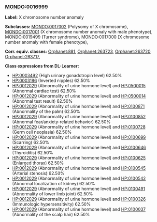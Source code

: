 
### [MONDO:0016999](http://purl.obolibrary.org/obo/MONDO_0016999)
**Label:** X chromosome number anomaly

**Subclasses:** [MONDO:0017002](http://purl.obolibrary.org/obo/MONDO_0017002) (Polysomy of X chromosome), [MONDO:0017001](http://purl.obolibrary.org/obo/MONDO_0017001) (X chromosome number anomaly with male phenotype), [MONDO:0019499](http://purl.obolibrary.org/obo/MONDO_0019499) (Turner syndrome), [MONDO:0017000](http://purl.obolibrary.org/obo/MONDO_0017000) (X chromosome number anomaly with female phenotype), 

**Corr. equiv. classes:** [Orphanet:881](http://www.orpha.net/ORDO/Orphanet_881), [Orphanet:263723](http://www.orpha.net/ORDO/Orphanet_263723), [Orphanet:263720](http://www.orpha.net/ORDO/Orphanet_263720), [Orphanet:263717](http://www.orpha.net/ORDO/Orphanet_263717), 

**Class expressions from DL-Learner:**

- [HP:0003492](http://purl.obolibrary.org/obo/HP_0003492) (High urinary gonadotropin level) 62.50%
- [HP:0003186](http://purl.obolibrary.org/obo/HP_0003186) (Inverted nipples) 62.50%
- [HP:0012029](http://purl.obolibrary.org/obo/HP_0012029) (Abnormality of urine hormone level) and [HP:0500015](http://purl.obolibrary.org/obo/HP_0500015) (Abnormal cardiac test) 62.50%
- [HP:0012029](http://purl.obolibrary.org/obo/HP_0012029) (Abnormality of urine hormone level) and [HP:0500014](http://purl.obolibrary.org/obo/HP_0500014) (Abnormal test result) 62.50%
- [HP:0012029](http://purl.obolibrary.org/obo/HP_0012029) (Abnormality of urine hormone level) and [HP:0100871](http://purl.obolibrary.org/obo/HP_0100871) (Abnormality of the palm) 62.50%
- [HP:0012029](http://purl.obolibrary.org/obo/HP_0012029) (Abnormality of urine hormone level) and [HP:0100852](http://purl.obolibrary.org/obo/HP_0100852) (Abnormal fear/anxiety-related behavior) 62.50%
- [HP:0012029](http://purl.obolibrary.org/obo/HP_0012029) (Abnormality of urine hormone level) and [HP:0100728](http://purl.obolibrary.org/obo/HP_0100728) (Germ cell neoplasia) 62.50%
- [HP:0012029](http://purl.obolibrary.org/obo/HP_0012029) (Abnormality of urine hormone level) and [HP:0100699](http://purl.obolibrary.org/obo/HP_0100699) (Scarring) 62.50%
- [HP:0012029](http://purl.obolibrary.org/obo/HP_0012029) (Abnormality of urine hormone level) and [HP:0100646](http://purl.obolibrary.org/obo/HP_0100646) (Thyroiditis) 62.50%
- [HP:0012029](http://purl.obolibrary.org/obo/HP_0012029) (Abnormality of urine hormone level) and [HP:0100625](http://purl.obolibrary.org/obo/HP_0100625) (Enlarged thorax) 62.50%
- [HP:0012029](http://purl.obolibrary.org/obo/HP_0012029) (Abnormality of urine hormone level) and [HP:0100545](http://purl.obolibrary.org/obo/HP_0100545) (Arterial stenosis) 62.50%
- [HP:0012029](http://purl.obolibrary.org/obo/HP_0012029) (Abnormality of urine hormone level) and [HP:0100542](http://purl.obolibrary.org/obo/HP_0100542) (Abnormal localization of kidney) 62.50%
- [HP:0012029](http://purl.obolibrary.org/obo/HP_0012029) (Abnormality of urine hormone level) and [HP:0100491](http://purl.obolibrary.org/obo/HP_0100491) (Abnormality of lower limb joint) 62.50%
- [HP:0012029](http://purl.obolibrary.org/obo/HP_0012029) (Abnormality of urine hormone level) and [HP:0100326](http://purl.obolibrary.org/obo/HP_0100326) (Immunologic hypersensitivity) 62.50%
- [HP:0012029](http://purl.obolibrary.org/obo/HP_0012029) (Abnormality of urine hormone level) and [HP:0100037](http://purl.obolibrary.org/obo/HP_0100037) (Abnormality of the scalp hair) 62.50%


